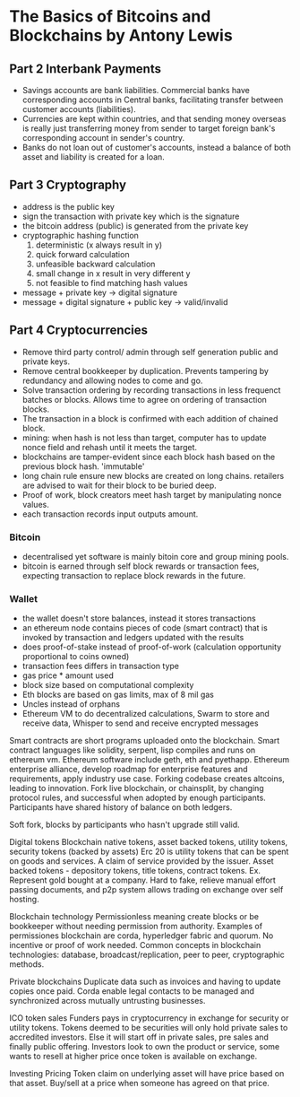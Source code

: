 # The Basics of Bitcoins and Blockchains by Antony Lewis

## Part 2 Interbank Payments
- Savings accounts are bank liabilities. Commercial banks have corresponding accounts in Central banks, facilitating transfer between customer accounts (liabilities).
- Currencies are kept within countries, and that sending money overseas is really just transferring money from sender to target foreign bank's corresponding account in sender's country.
- Banks do not loan out of customer's accounts, instead a balance of both asset and liability is created for a loan.

## Part 3 Cryptography
- address is the public key
- sign the transaction with private key which is the signature
- the bitcoin address (public) is generated from the private key
- cryptographic hashing function
  1. deterministic (x always result in y)
  2. quick forward calculation
  3. unfeasible backward calculation
  4. small change in x result in very different y
  5. not feasible to find matching hash values
- message + private key -> digital signature
- message + digital signature + public key -> valid/invalid

## Part 4 Cryptocurrencies
- Remove third party control/ admin through self generation public and private keys.
- Remove central bookkeeper by duplication. Prevents tampering by redundancy and allowing nodes to come and go.
- Solve transaction ordering by recording transactions in less frequenct batches or blocks. Allows time to agree on ordering of transaction blocks.
- The transaction in a block is confirmed with each addition of chained block.
- mining: when hash is not less than target, computer has to update nonce field and rehash until it meets the target.
- blockchains are tamper-evident since each block hash based on the previous block hash. 'immutable'
- long chain rule ensure new blocks are created on long chains. retailers are advised to wait for their block to be buried deep.
- Proof of work, block creators meet hash target by manipulating nonce values.
- each transaction records input outputs amount.
### Bitcoin
- decentralised yet software is mainly bitoin core and group mining pools.
- bitcoin is earned through self block rewards or transaction fees, expecting transaction to replace block rewards in the future. 
### Wallet
- the wallet doesn't store balances, instead it stores transactions
- an ethereum node contains pieces of code (smart contract) that is invoked by transaction and ledgers updated with the results
- does proof-of-stake instead of proof-of-work (calculation opportunity proportional to coins owned)
- transaction fees differs in transaction type
- gas price * amount used
- block size based on computational complexity
- Eth blocks are based on gas limits, max of 8 mil gas
- Uncles instead of orphans
- Ethereum VM to do decentralized calculations, Swarm to store and receive data, Whisper to send and receive encrypted messages

Smart contracts are short programs uploaded onto the blockchain.
Smart contract languages like solidity, serpent, lisp compiles and runs on ethereum vm.
Ethereum software include geth, eth and pyethapp.
Ethereum enterprise alliance, develop roadmap for enterprise features and requirements, apply industry use case.
Forking codebase creates altcoins, leading to innovation.
Fork live blockchain, or chainsplit, by changing protocol rules, and successful when adopted by enough participants. Participants have shared history of balance on both ledgers.

Soft fork, blocks by participants who hasn't upgrade still valid.

Digital tokens
Blockchain native tokens, asset backed tokens, utility tokens, security tokens (backed by assets)
Erc 20 is utility tokens that can be spent on goods and services. A claim of service provided by the issuer.
Asset backed tokens - depository tokens, title tokens, contract tokens.
Ex. Represent gold bought at a company.
Hard to fake, relieve manual effort passing documents, and p2p system allows trading on exchange over self hosting.

Blockchain technology
Permissionless meaning create blocks or be bookkeeper without needing permission from authority.
Examples of permissiones blockchain are corda, hyperledger fabric and quorum. No incentive or proof of work needed.
Common concepts in blockchain technologies: database, broadcast/replication, peer to peer, cryptographic methods.

Private blockchains
Duplicate data such as invoices and having to update copies once paid.
Corda enable legal contacts to be managed and synchronized across mutually untrusting businesses.

ICO
token sales
Funders pays in cryptocurrency in exchange for security or utility tokens.
Tokens deemed to be securities will only hold private sales to accredited investors.
Else it will start off in private sales, pre sales and finally public offering.
Investors look to own the product or service, some wants to resell at higher price once token is available on exchange.

Investing
Pricing
Token claim on underlying asset will have price based on that asset.
Buy/sell at a price when someone has agreed on that price.
